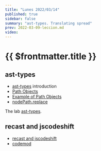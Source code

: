 ```yaml
---
title: "Lunes 2022/03/14"
published: true
sidebar: false
summary: "ast-types. Translating spread"
prev: 2022-03-09-leccion.md
video: 
---
```


# {{ $frontmatter.title }}


## ast-types

* [ast-types](/temas/introduccion-a-javascript/ast-types.md) introduction
* [Path Objects](/temas/introduccion-a-javascript/ast-types.html#path-objects)
* [Example of Path Objects](/temas/introduccion-a-javascript/ast-types.html#example-hello-ast-types-js)
* [nodePath.replace](/temas/introduccion-a-javascript/ast-types.html#nodepath-replace)

The lab [ast-types](/practicas/ast-types/).

## recast and jscodeshift

* [recast and jscodeshift](/temas/introduccion-a-javascript/jscodeshift-recast.md)
* [codemod](/temas/introduccion-a-javascript/codemod.md)

